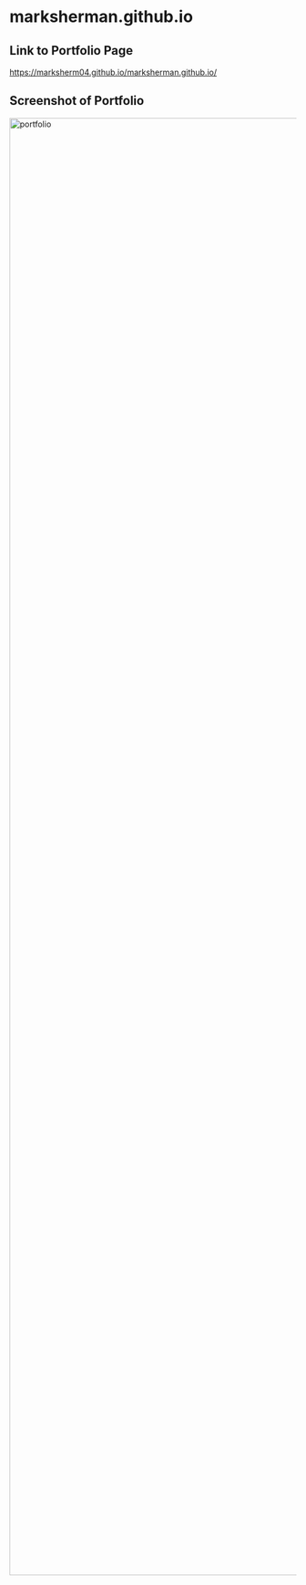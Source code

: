 # marksherman.github.io

## Link to Portfolio Page
https://marksherm04.github.io/marksherman.github.io/

## Screenshot of Portfolio
<img width="2558" alt="portfolio" src="https://user-images.githubusercontent.com/81338255/116011890-49e13a80-a5f5-11eb-84f4-1b8f00249cb3.png">
